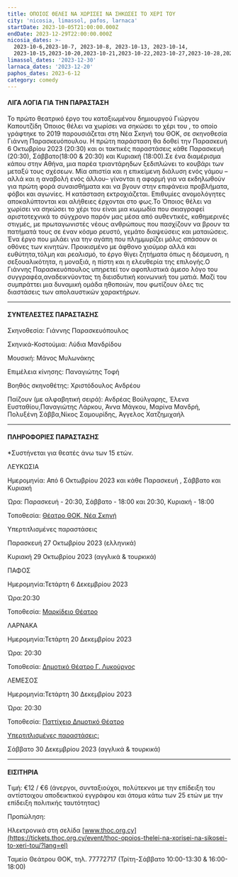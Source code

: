 ```yaml
---
title: ΟΠΟΙΟΣ ΘΕΛΕΙ ΝΑ ΧΩΡΙΣΕΙ ΝΑ ΣΗΚΩΣΕΙ ΤΟ ΧΕΡΙ ΤΟΥ
city: 'nicosia, limassol, pafos, larnaca'
startDate: 2023-10-05T21:00:00.000Z
endDate: 2023-12-29T22:00:00.000Z
nicosia_dates: >-
  2023-10-6,2023-10-7, 2023-10-8, 2023-10-13, 2023-10-14,
  2023-10-15,2023-10-20,2023-10-21,2023-10-22,2023-10-27,2023-10-28,2023-10-29
limassol_dates: '2023-12-30'
larnaca_dates: '2023-12-20'
paphos_dates: 2023-6-12
category: comedy
---
```


#### ΛΙΓΑ ΛΟΓΙΑ ΓΙΑ ΤΗΝ ΠΑΡΑΣΤΑΣΗ

Το πρώτο θεατρικό έργο του καταξιωμένου δημιουργού Γιώργου Καπουτζίδη	Όποιος θέλει να χωρίσει να σηκώσει το χέρι του	, το οποίο γράφτηκε το 2019 παρουσιάζεται στη Νέα Σκηνή του ΘΟΚ, σε σκηνοθεσία Γιάννη Παρασκευόπουλου. Η πρώτη παράσταση θα δοθεί την Παρασκευή 6 Οκτωβρίου 2023 (20:30) και οι τακτικές παραστάσεις κάθε	Παρασκευή (20:30), Σάββατο(18:00 & 20:30) και Κυριακή (18:00).Σε ένα διαμέρισμα κάπου στην Αθήνα, μια παρέα τριαντάρηδων ξεδιπλώνει το κουβάρι των μεταξύ τους σχέσεων. Μία απιστία και η επικείμενη διάλυση ενός γάμου –αλλά και η αναβολή ενός άλλου– γίνονται η αφορμή για να εκδηλωθούν για πρώτη φορά συναισθήματα και να βγουν στην επιφάνεια	προβλήματα,	φόβοι και αγωνίες.	Η κατάσταση	εκτροχιάζεται.	Επιθυμίες ανομολόγητες αποκαλύπτονται και αλήθειες έρχονται στο φως.Το Όποιος θέλει να χωρίσει	να σηκώσει	το χέρι του είναι μια κωμωδία	που σκιαγραφεί αριστοτεχνικά	το σύγχρονο	παρόν μας μέσα από αυθεντικές,	καθημερινές	στιγμές,	με πρωταγωνιστές νέους ανθρώπους που πασχίζουν να βρουν τα πατήματά τους σε έναν κόσμο ρευστό, γεμάτο διαψεύσεις και ματαιώσεις. Ένα έργο που μιλάει για την αγάπη που πλημμυρίζει μόλις σπάσουν οι οθόνες των κινητών. Προικισμένο με άφθονο χιούμορ αλλά και ευθύτητα,τόλμη και ρεαλισμό, το έργο θίγει ζητήματα όπως η δέσμευση, η σεξουαλικότητα, η μοναξιά, η πίστη και η ελευθερία της επιλογής.Ο Γιάννης	Παρασκευόπουλος	υπηρετεί	τον αφοπλιστικά	άμεσο λόγο του συγγραφέα,αναδεικνύοντας τη διεισδυτική κοινωνική του ματιά. Μαζί του συμπράττει μια δυναμική ομάδα ηθοποιών, που φωτίζουν όλες τις διαστάσεις των απολαυστικών χαρακτήρων.

***

#### ΣΥΝΤΕΛΕΣΤΕΣ ΠΑΡΑΣΤΑΣΗΣ

Σκηνοθεσία:	Γιάννης Παρασκευόπουλος

Σκηνικά-Κοστούμια:	Λύδια Μανδρίδου

Μουσική:	Μάνος Μυλωνάκης

Επιμέλεια κίνησης:	Παναγιώτης Τοφή

Βοηθός σκηνοθέτης:	Χριστόδουλος Ανδρέου

Παίζουν (με αλφαβητική σειρά):	Ανδρέας Βούλγαρης, Έλενα Ευσταθίου,Παναγιώτης Λάρκου, Άννα Μάγκου, Μαρίνα Μανδρή, Πολυξένη Σάββα,Νίκος Σαμουρίδης, Άγγελος Χατζημιχαήλ

***

#### ΠΛΗΡΟΦΟΡΙΕΣ ΠΑΡΑΣΤΑΣΗΣ

\*Συστήνεται για θεατές άνω των 15 ετών.

ΛΕΥΚΩΣΙΑ

Ημερομηνία: Από 6 Οκτωβρίου 2023 και κάθε Παρασκευή , Σάββατο και Κυριακή 

Ώρα: Παρασκευή - 20:30, Σάββατο - 18:00 και 20:30, Κυριακή - 18:00

Τοποθεσία: [Θέατρο ΘΟΚ, Νέα Σκηνή](https://www.google.com/maps/place/%CE%98%CE%B5%CE%B1%CF%84%CF%81%CE%B9%CE%BA%CF%8C%CF%82+%CE%9F%CF%81%CE%B3%CE%B1%CE%BD%CE%B9%CF%83%CE%BC%CF%8C%CF%82+%CE%9A%CF%8D%CF%80%CF%81%CE%BF%CF%85,+%CE%98%CE%9F%CE%9A+%7C+Theatre+Organisation+of+Cyprus,+THOC/@35.1627624,33.3519057,15.82z/data=!4m10!1m2!2m1!1zzpjOrc6xz4TPgc6_IM6Yzp_Omiwgzp3Orc6xIM6jzrrOt869zq4!3m6!1s0x14de1756be6f54f3:0xd51f772260b940ce!8m2!3d35.1681606!4d33.35533!15sCibOmM6tzrHPhM-Bzr8gzpjOn86aLCDOnc6tzrEgzqPOus63zr3OriIDiAEBkgEXcGVyZm9ybWluZ19hcnRzX3RoZWF0ZXLgAQA!16s%2Fg%2F11c5rtv7gt?entry=ttu)

Υπερτιτλισμένες παραστάσεις

Παρασκευή 27 Οκτωβρίου 2023 (ελληνικά) 

Κυριακή 29 Οκτωβρίου 2023 (αγγλικά & τουρκικά)

ΠΑΦΟΣ

Ημερομηνία:Τετάρτη 6 Δεκεμβρίου 2023

Ώρα:20:30

Τοποθεσία: [Μαρκίδειο Θέατρο](https://www.google.com/maps/place/Markideio+Theatre/@34.7781641,32.4183625,17z/data=!3m1!4b1!4m6!3m5!1s0x14e706f5450bd66d:0x68a598c2c5136439!8m2!3d34.7781598!4d32.4232334!16s%2Fg%2F1tf4_3gh?entry=ttu)

ΛΑΡΝΑΚΑ

Ημερομηνία:Τετάρτη 20 Δεκεμβρίου 2023

Ώρα: 20:30

Τοποθεσία: [Δημοτικό Θέατρο Γ. Λυκούργος](https://www.google.com/maps/place/WJ8G%2BCHC+Municipal+Theater,+Leonida+Kioupi,+Larnaca+6021,+Cyprus/@34.9160285,33.6239697,17z/data=!3m1!4b1!4m6!3m5!1s0x14e082afaf32c615:0xfceabf5700ff20cf!8m2!3d34.9160916!4d33.6265818!16s%2Fg%2F11b8tftzpz?entry=ttu)

ΛΕΜΕΣΟΣ

Ημερομηνία:Τετάρτη 30 Δεκεμβρίου 2023

Ώρα: 20:30

Τοποθεσία: [Παττίχειο Δημοτικό Θέατρο](https://www.google.com/maps/place/Patichion+Municipal+Theatre,+Agias+Zonis+2,+Limassol,+Cyprus/@34.6812699,33.0412571,17z/data=!3m1!4b1!4m6!3m5!1s0x14e7330f8b4700ed:0xd66d4f231f490bbb!8m2!3d34.6813016!4d33.0438594!16s%2Fg%2F11bvthpbkr?entry=ttu)

[Υπερτιτλισμένες παραστάσεις:]()

Σάββατο 30 Δεκεμβρίου 2023 (αγγλικά & τουρκικά)

***

#### ΕΙΣΙΤΗΡΙΑ

Τιμή: €12 / €6 (άνεργοι, συνταξιούχοι, πολύτεκνοι με την επίδειξη του αντίστοιχου αποδεικτικού εγγράφου και άτομα κάτω των 25 ετών με την επίδειξη πολιτικής ταυτότητας)

Προπώληση: 

Ηλεκτρονικά στη σελίδα	[www.thoc.org.cy](https://tickets.thoc.org.cy/event/thoc-opoios-thelei-na-xorisei-na-sikosei-to-xeri-tou/?lang=el)

Ταμείο Θεάτρου ΘΟΚ, τηλ. 77772717 (Τρίτη-Σάββατο 10:00-13:30 & 16:00-18:00)
